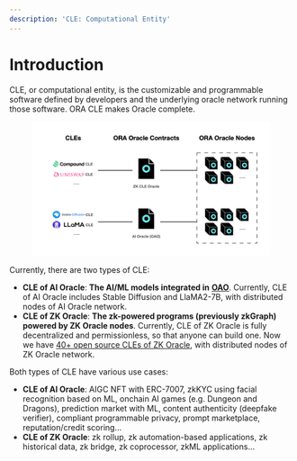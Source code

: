 ```yaml
---
description: 'CLE: Computational Entity'
---
```


# Introduction

CLE, or computational entity, is the customizable and programmable software defined by developers and the underlying oracle network running those software. ORA CLE makes Oracle complete.

<figure><img src="../.gitbook/assets/litepaper.001.png" alt=""><figcaption></figcaption></figure>

Currently, there are two types of CLE:

* **CLE of AI Oracle**: **The AI/ML models integrated in** [**OAO**](ai-oracle/). Currently, CLE of AI Oracle includes Stable Diffusion and LlaMA2-7B, with distributed nodes of AI Oracle network.
* **CLE of ZK Oracle**: **The zk-powered programs (previously zkGraph) powered by ZK Oracle nodes**. Currently, CLE of ZK Oracle is fully decentralized and permissionless, so that anyone can build one.  Now we have [40+ open source CLEs of ZK Oracle](https://github.com/ora-io/awesome-ora#-zk-oracle-cle-ecosystem), with distributed nodes of ZK Oracle network.

Both types of CLE have various use cases:

* **CLE of AI Oracle**: AIGC NFT with ERC-7007, zkKYC using facial recognition based on ML, onchain AI games (e.g. Dungeon and Dragons), prediction market with ML, content authenticity (deepfake verifier), compliant programmable privacy, prompt marketplace, reputation/credit scoring...
* **CLE of ZK Oracle**: zk rollup, zk automation-based applications, zk historical data, zk bridge, zk coprocessor, zkML applications...
